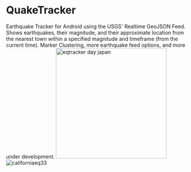 # QuakeTracker
Earthquake Tracker for Android using the USGS' Realtime GeoJSON Feed. Shows earthquakes, their magnitude, and their approximate location from the nearest town within a specified magnitude and timeframe (from the current time). Marker Clustering, more earthquake feed options, and more under development.
<img width="302" alt="eqtracker day japan" src="https://cloud.githubusercontent.com/assets/5043777/24325341/386c3f82-116d-11e7-9dff-157471f4084a.png">
![californiaeq33](https://cloud.githubusercontent.com/assets/5043777/24325377/f31772fc-116d-11e7-9bf2-bc47db0bbe8a.png)
